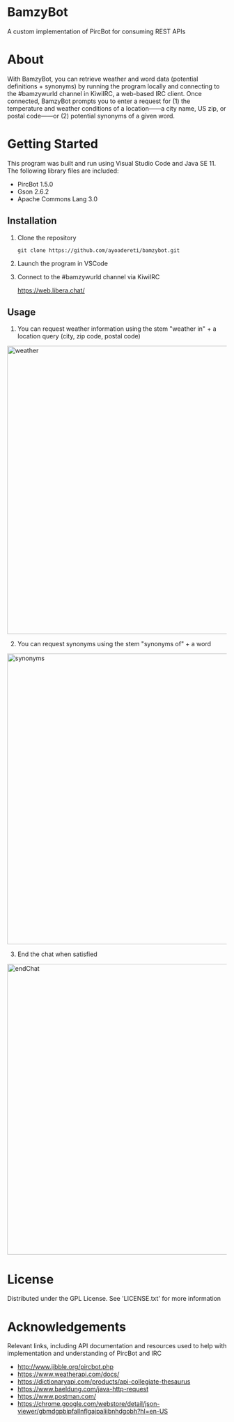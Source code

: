 # BamzyBot
A custom implementation of PircBot for consuming REST APIs

# About  
With BamzyBot, you can retrieve weather and word data (potential definitions + synonyms) by running the program locally and connecting to the #bamzywurld channel in KiwiIRC, a web-based IRC client. Once connected, BamzyBot prompts you to enter a request for (1) the temperature and weather conditions of a location——a city name, US zip, or postal code——or (2) potential synonyms of a given word. 

# Getting Started 
This program was built and run using Visual Studio Code and Java SE 11. The following library files are included:

* PircBot 1.5.0
* Gson 2.6.2
* Apache Commons Lang 3.0

## Installation 
1. Clone the repository

   `git clone https://github.com/ayoadereti/bamzybot.git`
   

2. Launch the program in VSCode 


3. Connect to the #bamzywurld channel via KiwiIRC
   
   https://web.libera.chat/
   
## Usage 
1. You can request weather information using the stem "weather in" + a location query (city, zip code, postal code)

<img width="662" alt="weather" src="https://github.com/ayoadereti/bamzybot/assets/132008328/75b1d754-7961-4a75-a8dc-cdad6226bd66">



2. You can request synonyms using the stem "synonyms of" + a word 

<img width="668" alt="synonyms" src="https://github.com/ayoadereti/bamzybot/assets/132008328/456e2a02-993f-435a-b60c-1c681aef0fa3">



3. End the chat when satisfied 

<img width="668" alt="endChat" src="https://github.com/ayoadereti/bamzybot/assets/132008328/ae972ba9-fbb5-4304-8462-410bc234dc6a">


 
# License
Distributed under the GPL License. See 'LICENSE.txt' for more information

# Acknowledgements
Relevant links, including API documentation and resources used to help with implementation and understanding of
PircBot and IRC

* http://www.jibble.org/pircbot.php
* https://www.weatherapi.com/docs/
* https://dictionaryapi.com/products/api-collegiate-thesaurus
* https://www.baeldung.com/java-http-request
* https://www.postman.com/
* https://chrome.google.com/webstore/detail/json-viewer/gbmdgpbipfallnflgajpaliibnhdgobh?hl=en-US
